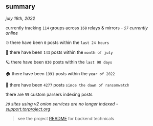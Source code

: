 
## summary
_july 18th, 2022_

currently tracking `114` groups across `168` relays & mirrors - _`57` currently online_

⏲ there have been `0` posts within the `last 24 hours`

🦈 there have been `143` posts within the `month of july`

🪐 there have been `830` posts within the `last 90 days`

🏚 there have been `1991` posts within the `year of 2022`

🦕 there have been `4277` posts `since the dawn of ransomwatch`

there are `55` custom parsers indexing posts

_`20` sites using v2 onion services are no longer indexed - [support.torproject.org](https://support.torproject.org/onionservices/v2-deprecation/)_

> see the project [README](https://github.com/joshhighet/ransomwatch#ransomwatch--) for backend technicals
